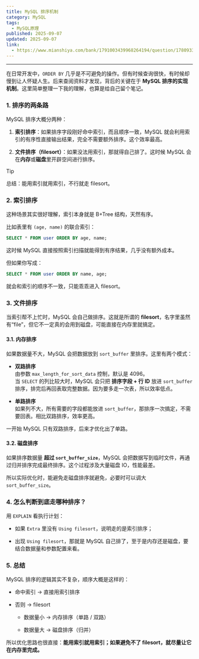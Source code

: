 ```yaml
---
title: MySQL 排序机制
category: MySQL
tags:
  - MySQL原理
published: 2025-09-07
updated: 2025-09-07
link:
  - https://www.mianshiya.com/bank/1791003439968264194/question/1780933295526146049#heading-1
---
```

---
在日常开发中，`ORDER BY` 几乎是不可避免的操作。但有时候查询很快，有时候却慢到让人怀疑人生。后来查阅资料才发现，背后的关键在于 **MySQL 排序的实现机制**。这里简单整理一下我的理解，也算是给自己留个笔记。

### 1. 排序的两条路

MySQL 排序大概分两种：

1. **索引排序**：如果排序字段刚好命中索引，而且顺序一致，MySQL 就会利用索引的有序性直接输出结果，完全不需要额外排序。这个效率最高。
    
2. **文件排序（filesort）**：如果没法用索引，那就得自己排了。这时候 MySQL 会在**内存**或**磁盘**里开辟空间进行排序。
    

> [!tip] 
> 
> 总结：能用索引就用索引，不行就走 filesort。

### 2. 索引排序

这种场景其实很好理解，索引本身就是 B+Tree 结构，天然有序。

比如表里有 `(age, name)` 的联合索引：

```sql
SELECT * FROM user ORDER BY age, name;
```

这时候 MySQL 直接按照索引扫描就能得到有序结果，几乎没有额外成本。

但如果你写成：

```sql
SELECT * FROM user ORDER BY name, age;
```

就会和索引的顺序不一致，只能乖乖进入 filesort。

### 3. 文件排序

当索引帮不上忙时，MySQL 会自己做排序。这就是所谓的 **filesort**，名字里虽然有“file”，但它不一定真的会用到磁盘，可能直接在内存里就搞定。

#### 3.1. 内存排序

如果数据量不大，MySQL 会把数据放到 `sort_buffer` 里排序。这里有两个模式：

- **双路排序**  
    由参数 `max_length_for_sort_data` 控制，默认是 4096。  
    当 `SELECT` 的列比较大时，MySQL 会只把 **排序字段 + 行 ID** 放进 `sort_buffer` 排序，排完后再回表取完整数据。因为要多走一次表，所以效率低点。
    
- **单路排序**  
    如果列不大，所有需要的字段都能放进 `sort_buffer`，那排序一次搞定，不需要回表。相比双路排序，效率更高。
    

一开始 MySQL 只有双路排序，后来才优化出了单路。

#### 3.2. 磁盘排序

如果排序数据量 **超过 `sort_buffer_size`**，MySQL 会把数据写到临时文件，再通过归并排序完成最终排序。这个过程涉及大量磁盘 IO，性能最差。

所以实际优化时，能避免走磁盘排序就避免，必要时可以调大 `sort_buffer_size`。


### 4. 怎么判断到底走哪种排序？

用 `EXPLAIN` 看执行计划：

- 如果 `Extra` 里没有 `Using filesort`，说明走的是索引排序；
    
- 出现 `Using filesort`，那就是 MySQL 自己排了，至于是内存还是磁盘，要结合数据量和参数配置来看。
    

### 5. 总结

MySQL 排序的逻辑其实不复杂，顺序大概是这样的：

- 命中索引 → 直接用索引排序
    
- 否则 → filesort
    
    - 数据量小 → 内存排序（单路 / 双路）
        
    - 数据量大 → 磁盘排序（归并）
        

所以优化思路也很直接：**能用索引就用索引；如果避免不了 filesort，就尽量让它在内存里完成。**
